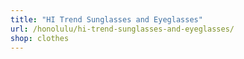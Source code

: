 ```yaml
---
title: "HI Trend Sunglasses and Eyeglasses"
url: /honolulu/hi-trend-sunglasses-and-eyeglasses/
shop: clothes
---
```

